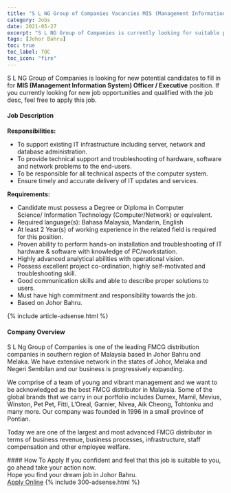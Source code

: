 ```yaml
---
title: "S L NG Group of Companies Vacancies MIS (Management Information System) Officer / Executive" 
category: Jobs 
date: 2021-05-27 
excerpt: "S L NG Group of Companies is currently looking for suitable person to fill in the MIS (Management Information System) Officer / Executive which based in Johor Bahru" 
tags: [Johor Bahru] 
toc: true 
toc_label: TOC 
toc_icon: "fire" 
--- 
```


<p>S L NG Group of Companies is looking for new potential candidates to fill in for <b>MIS (Management Information System) Officer / Executive</b> position. If you currently looking for new job opportunities and qualified with the job desc, feel free to apply this job.
</p><div><div><h4>Job Description</h4></div><div><div><span><div><div><strong>Responsibilities:</strong></div><ul><li>To support existing IT infrastructure including server, network and database administration.</li><li>To provide technical support and troubleshooting of hardware, software and network problems to the end-users.</li><li>To be responsible for all technical aspects of the computer system.</li><li>Ensure timely and accurate delivery of IT updates and services.</li></ul><div><strong>Requirements:</strong></div><ul><li>Candidate must possess a Degree or Diploma in Computer Science/&#160;Information Technology (Computer/Network) or equivalent.</li><li>Required language(s):&#160;Bahasa Malaysia, Mandarin, English</li><li>At least 2&#160;Year(s) of working experience in the related field is required for this position.</li><li>Proven ability to perform hands-on installation and troubleshooting of IT hardware &amp; software with knowledge of PC/workstation.</li><li>Highly advanced analytical abilities with operational vision.</li><li>Possess excellent project co-ordination, highly self-motivated and troubleshooting skill.</li><li>Good communication skills and able to describe proper solutions to users.</li><li>Must have high commitment and responsibility towards the job.</li><li>Based on Johor Bahru.</li></ul></div></span></div></div></div> 
{% include article-adsense.html %} 
<div><div><h4>Company Overview</h4></div><div><div><span><div><p>S L Ng Group of Companies is one of the leading FMCG distribution companies in southern region of Malaysia based in Johor Bahru and Melaka. We have extensive network in the states of Johor, Melaka and Negeri Sembilan and our business is progressively expanding.</p><p>We comprise of a team of young and vibrant management and we want to be acknowledged as the best FMCG distributor in Malaysia. Some of the global brands that we carry in our portfolio includes Dumex, Mamil, Mevius, Winston, Pet Pet, Fitti, L&#8217;Oreal, Garnier, Nivea, Aik Cheong, Tohtonku and many more. Our company was founded in 1996 in a small province of Pontian.</p><p>Today we are one of the largest and most advanced FMCG distributor in terms of business revenue, business processes, infrastructure, staff compensation and other employee welfare.</p></div></span></div></div></div> 
#### How To Apply 
If you confident and feel that this job is suitable to you, go ahead take your action now. <br/> 
Hope you find your dream job in Johor Bahru. <br/> 
<a href="https://www.jobstreet.com.my/en/job/mis-management-information-system-officer-executive-4574121?jobId=jobstreet-my-job-4574121&" class="btn btn--info" target="_blank" rel="nofollow noopenner">Apply Online</a> 
{% include 300-adsense.html %} 